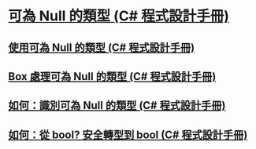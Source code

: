# [可為 Null 的類型 (C# 程式設計手冊)](index.md)
## [使用可為 Null 的類型 (C# 程式設計手冊)](using-nullable-types.md)
## [Box 處理可為 Null 的類型 (C# 程式設計手冊)](boxing-nullable-types.md)
## [如何：識別可為 Null 的類型 (C# 程式設計手冊)](how-to-identify-a-nullable-type.md)
## [如何：從 bool? 安全轉型到 bool (C# 程式設計手冊)](how-to-safely-cast-from-bool-to-bool.md)
